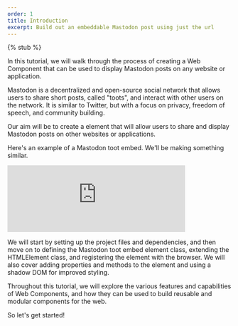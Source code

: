 ```yaml
---
order: 1
title: Introduction
excerpt: Build out an embeddable Mastodon post using just the url
---
```


{% stub %}

In this tutorial, we will walk through the process of creating a Web Component that can be used to display
Mastodon posts on any website or application.

Mastodon is a decentralized and open-source social network that allows users to share short posts, called "toots", and interact with other users on the network. It is similar to Twitter, but with a focus on privacy, freedom of speech, and community building.

Our aim will be to create a <toot-embed> element that will allow users to share and display Mastodon posts on other websites or applications.

Here's an example of a Mastodon toot embed. We'll be making something similar.

<iframe src="https://fosstodon.org/@webcomponentsguide/109660552894549193/embed" class="mastodon-embed" style="max-width: 100%; border: 0" width="400" allowfullscreen="allowfullscreen"></iframe><script src="https://fosstodon.org/embed.js" async="async"></script>

We will start by setting up the project files and dependencies, and then move on to defining the Mastodon toot embed
element class, extending the HTMLElement class, and registering the element with the browser. We will also cover adding
properties and methods to the element and using a shadow DOM for improved styling.

Throughout this tutorial, we will explore the various features and capabilities of Web Components, and how they can be
used to build reusable and modular components for the web.

So let's get started!
